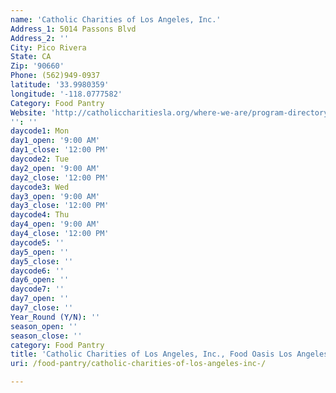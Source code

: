 ```yaml
---
name: 'Catholic Charities of Los Angeles, Inc.'
Address_1: 5014 Passons Blvd
Address_2: ''
City: Pico Rivera
State: CA
Zip: '90660'
Phone: (562)949-0937
latitude: '33.9980359'
longitude: '-118.0777582'
Category: Food Pantry
Website: 'http://catholiccharitiesla.org/where-we-are/program-directory-by-city/'
'': ''
daycode1: Mon
day1_open: '9:00 AM'
day1_close: '12:00 PM'
daycode2: Tue
day2_open: '9:00 AM'
day2_close: '12:00 PM'
daycode3: Wed
day3_open: '9:00 AM'
day3_close: '12:00 PM'
daycode4: Thu
day4_open: '9:00 AM'
day4_close: '12:00 PM'
daycode5: ''
day5_open: ''
day5_close: ''
daycode6: ''
day6_open: ''
daycode7: ''
day7_open: ''
day7_close: ''
Year_Round (Y/N): ''
season_open: ''
season_close: ''
category: Food Pantry
title: 'Catholic Charities of Los Angeles, Inc., Food Oasis Los Angeles'
uri: /food-pantry/catholic-charities-of-los-angeles-inc-/

---
```

